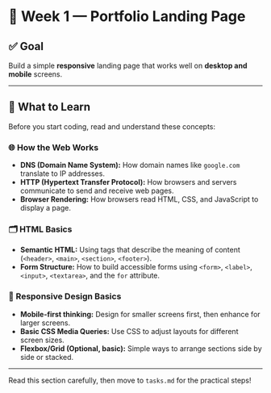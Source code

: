 # 📌 Week 1 — Portfolio Landing Page

## ✅ Goal
Build a simple **responsive** landing page that works well on **desktop and mobile** screens.

---

## 📖 What to Learn

Before you start coding, read and understand these concepts:

### 🌐 How the Web Works
- **DNS (Domain Name System):** How domain names like `google.com` translate to IP addresses.
- **HTTP (Hypertext Transfer Protocol):** How browsers and servers communicate to send and receive web pages.
- **Browser Rendering:** How browsers read HTML, CSS, and JavaScript to display a page.

### 🗂️ HTML Basics
- **Semantic HTML:** Using tags that describe the meaning of content (`<header>`, `<main>`, `<section>`, `<footer>`).
- **Form Structure:** How to build accessible forms using `<form>`, `<label>`, `<input>`, `<textarea>`, and the `for` attribute.

### 🎨 Responsive Design Basics
- **Mobile-first thinking:** Design for smaller screens first, then enhance for larger screens.
- **Basic CSS Media Queries:** Use CSS to adjust layouts for different screen sizes.
- **Flexbox/Grid (Optional, basic):** Simple ways to arrange sections side by side or stacked.

---

Read this section carefully, then move to `tasks.md` for the practical steps!
